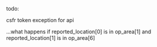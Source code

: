 todo:

csfr token exception for api

...what happens if reported_location[0] is in op_area[1] and reported_location[1] is in op_area[6]
